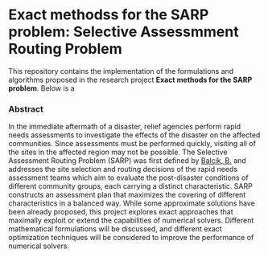 # Exact methodss for the SARP problem: Selective Assessmment Routing Problem

This repository contains the implementation of the formulations and algorithms proposed in the research project **Exact methods for the SARP problem**. Below is a 

### Abstract
In the immediate aftermath of a disaster, relief agencies perform rapid needs assessments to investigate the effects of the disaster on the affected 
communities. Since assessments must be performed quickly, visiting all of the sites in the affected region may not be possible. 
The Selective Assessment Routing Problem (SARP) was first defined by [Balcik, B.](https://www.sciencedirect.com/science/article/pii/S1366554516303106) and addresses the site selection and routing decisions 
of the rapid needs assessment teams which aim to evaluate the post-disaster conditions of different community groups, each carrying a distinct 
characteristic. SARP constructs an assessment plan that maximizes the covering of different characteristics in a balanced way. 
While some approximate solutions have been already proposed, this project explores exact approaches that 
maximally exploit or extend the capabilities of numerical solvers. Different mathematical formulations will be discussed, and different exact 
optimization techniques will be considered to improve the performance of numerical solvers.
